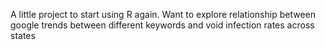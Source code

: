 A little project to start using R again. Want to explore relationship between google trends between different keywords and void infection rates across states

